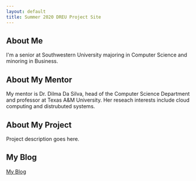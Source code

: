 ```yaml
---
layout: default
title: Summer 2020 DREU Project Site
---
```

## About Me

I'm a senior at Southwestern University majoring in Computer Science and minoring in Business. 

## About My Mentor

My mentor is Dr. Dilma Da Silva, head of the Computer Science Department and professor at Texas A&M University. Her reseach interests include cloud computing and distrubuted systems.

## About My Project

Project description goes here.

<!-- [My Final Report](files/finalreport.pdf) -->

## My Blog

[My Blog](blog)
